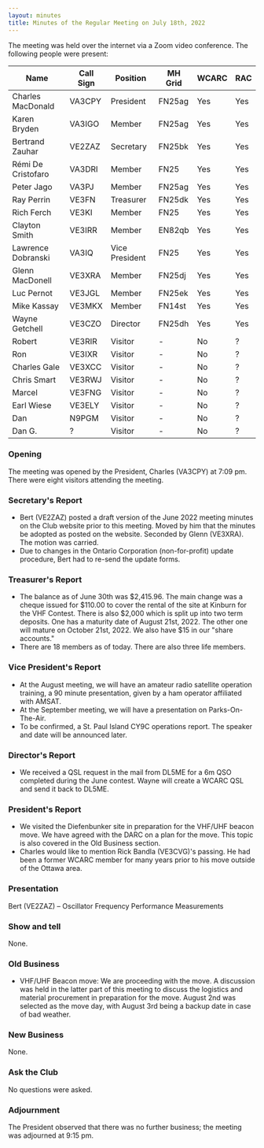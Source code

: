 ```yaml
---
layout: minutes
title: Minutes of the Regular Meeting on July 18th, 2022
---
```

The meeting was held over the internet via a Zoom video conference.
The following people were present:

| Name                   | Call Sign  | Position         | MH Grid | WCARC | RAC |
|------------------------|------------|------------------|---------|-------|-----|
| Charles MacDonald      | VA3CPY     | President        | FN25ag  | Yes   | Yes |
| Karen Bryden           | VA3IGO     | Member           | FN25ag  | Yes   | Yes |
| Bertrand Zauhar        | VE2ZAZ     | Secretary        | FN25bk  | Yes   | Yes |
| Rémi De Cristofaro     | VA3DRI     | Member           | FN25    | Yes   | Yes |
| Peter Jago             | VA3PJ      | Member           | FN25ag  | Yes   | Yes |
| Ray Perrin             | VE3FN      | Treasurer        | FN25dk  | Yes   | Yes |
| Rich Ferch             | VE3KI      | Member           | FN25    | Yes   | Yes |
| Clayton Smith          | VE3IRR     | Member           | EN82qb  | Yes   | Yes |
| Lawrence Dobranski     | VA3IQ      | Vice President   | FN25    | Yes   | Yes |
| Glenn MacDonell        | VE3XRA     | Member           | FN25dj  | Yes   | Yes |
| Luc Pernot             | VE3JGL     | Member           | FN25ek  | Yes   | Yes |
| Mike Kassay            | VE3MKX     | Member           | FN14st  | Yes   | Yes |
| Wayne Getchell         | VE3CZO     | Director         | FN25dh  | Yes   | Yes |
| Robert                 | VE3RIR     | Visitor          |   -     | No    |  ?  |
| Ron                    | VE3IXR     | Visitor          |   -     | No    |  ?  |
| Charles Gale           | VE3XCC     | Visitor          |   -     | No    |  ?  |
| Chris Smart            | VE3RWJ     | Visitor          |   -     | No    |  ?  |
| Marcel                 | VE3FNG     | Visitor          |   -     | No    |  ?  |
| Earl Wiese             | VE3ELY     | Visitor          |   -     | No    |  ?  |
| Dan                    | N9PGM      | Visitor          |   -     | No    |  ?  |
| Dan G.                 |   ?        | Visitor          |   -     | No    |  ?  |

### Opening

The meeting was opened by the President, Charles (VA3CPY) at 7:09 pm.
There were eight visitors attending the meeting.

### Secretary's Report

- Bert (VE2ZAZ) posted a draft version of the June 2022 meeting minutes on the Club website prior to this meeting. Moved by him that the minutes be adopted as posted on the website. Seconded by Glenn (VE3XRA). The motion was carried.
- Due to changes in the Ontario Corporation (non-for-profit) update procedure, Bert had to re-send the update forms.

### Treasurer's Report

- The balance as of June 30th was $2,415.96. The main change was a cheque issued for $110.00 to cover the rental of the site at Kinburn for the VHF Contest. There is also $2,000 which is split up into two term deposits. One has a maturity date of August 21st, 2022. The other one will mature on October 21st, 2022. We also have $15 in our "share accounts."
- There are 18 members as of today. There are also three life members.

### Vice President's Report

- At the August meeting, we will have an amateur radio satellite operation training, a 90 minute presentation, given by a ham operator affiliated with AMSAT.
- At the September meeting, we will have a presentation on Parks-On-The-Air.
- To be confirmed, a St. Paul Island CY9C operations report. The speaker and date will be announced later.

### Director's Report

- We received a QSL request in the mail from DL5ME for a 6m QSO completed during the June contest. Wayne will create a WCARC QSL and send it back to DL5ME.

### President's Report

- We visited the Diefenbunker site in preparation for the VHF/UHF beacon move. We have agreed with the DARC on a plan for the move. This topic is also covered in the Old Business section.
- Charles would like to mention Rick Bandla (VE3CVG)'s passing. He had been a former WCARC member for many years prior to his move outside of the Ottawa area.

### Presentation

Bert (VE2ZAZ) – Oscillator Frequency Performance Measurements

### Show and tell

None.

### Old Business

- VHF/UHF Beacon move: We are proceeding with the move. A discussion was held in the latter part of this meeting to discuss the logistics and material procurement in preparation for the move. August 2nd was selected as the move day, with August 3rd being a backup date in case of bad weather.

### New Business

None.

### Ask the Club

No questions were asked.

### Adjournment

The President observed that there was no further business; the meeting was adjourned at 9:15 pm.
